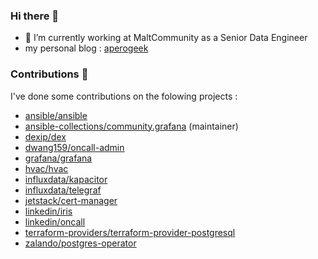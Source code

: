 ### Hi there 👋


- 🔭 I’m currently working at MaltCommunity as a Senior Data Engineer
- my personal blog : [aperogeek](https://aperogeek.fr)


### Contributions :tada:

I've done some contributions on the folowing projects :

- [ansible/ansible](https://github.com/ansible/ansible)
- [ansible-collections/community.grafana](https://github.com/ansible-collections/community.grafana) (maintainer)
- [dexip/dex](https://github.com/dexidp/dex)
- [dwang159/oncall-admin](https://github.com/dwang159/oncall-admin)
- [grafana/grafana](https://github.com/grafana/grafana)
- [hvac/hvac](https://github.com/hvac/hvac)
- [influxdata/kapacitor](https://github.com/influxdata/kapacitor)
- [influxdata/telegraf](https://github.com/influxdata/telegraf)
- [jetstack/cert-manager](https://github.com/jetstack/cert-manager)
- [linkedin/iris](https://github.com/linkedin/iris)
- [linkedin/oncall](https://github.com/linkedin/oncall)
- [terraform-providers/terraform-provider-postgresql](https://github.com/terraform-providers/terraform-provider-postgresql)
- [zalando/postgres-operator](https://github.com/zalando/postgres-operator)







